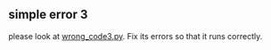 ## simple error 3

please look at [wrong_code3.py](error-fixing-codes/wrong_code3.py). Fix its errors so that it runs correctly.


